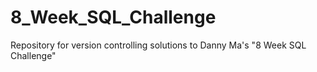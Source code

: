 # 8_Week_SQL_Challenge
Repository for version controlling solutions to Danny Ma's "8 Week SQL Challenge"
